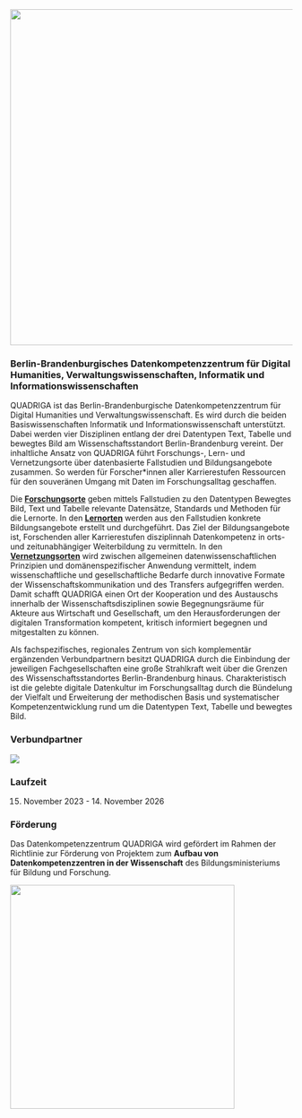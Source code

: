 <img src="https://github.com/quadriga-dk/quadriga-dk.github.io/assets/166709081/5c12adcd-43c0-4f45-908b-a83dd00af81f" width="600">

### **Berlin-Brandenburgisches Datenkompetenzzentrum für Digital Humanities, Verwaltungswissenschaften, Informatik und Informationswissenschaften**

QUADRIGA ist das Berlin-Brandenburgische Datenkompetenzzentrum für Digital Humanities und Verwaltungswissenschaft. Es wird durch die beiden Basiswissenschaften Informatik und Informationswissenschaft unterstützt. Dabei werden vier Disziplinen entlang der drei Datentypen Text, Tabelle und bewegtes Bild am Wissenschaftsstandort Berlin-Brandenburg vereint. Der inhaltliche Ansatz von QUADRIGA führt Forschungs-, Lern- und Vernetzungsorte über datenbasierte Fallstudien und Bildungsangebote zusammen. So werden für Forscher*innen aller Karrierestufen Ressourcen für den souveränen Umgang mit Daten im Forschungsalltag geschaffen.

Die [**Forschungsorte**](forschungsorte.md) geben mittels Fallstudien zu den Datentypen Bewegtes Bild, Text und Tabelle relevante Datensätze, Standards und Methoden für die Lernorte. In den [**Lernorten**](lernorte.md) werden aus den Fallstudien konkrete Bildungsangebote erstellt und durchgeführt. Das Ziel der Bildungsangebote ist, Forschenden aller Karrierestufen disziplinnah Datenkompetenz in orts- und zeitunabhängiger Weiterbildung zu vermitteln. In den [**Vernetzungsorten**](vernetzungsorte.md) wird zwischen allgemeinen datenwissenschaftlichen Prinzipien und domänenspezifischer Anwendung vermittelt, indem wissenschaftliche und gesellschaftliche Bedarfe durch innovative Formate der Wissenschaftskommunikation und des Transfers aufgegriffen werden. Damit schafft QUADRIGA einen Ort der Kooperation und des Austauschs innerhalb der Wissenschaftsdisziplinen sowie Begegnungsräume für Akteure aus Wirtschaft und Gesellschaft, um den Herausforderungen der digitalen Transformation kompetent, kritisch informiert begegnen und mitgestalten zu können.

Als fachspezifisches, regionales Zentrum von sich komplementär ergänzenden Verbundpartnern besitzt QUADRIGA durch die Einbindung der jeweiligen Fachgesellschaften eine große Strahlkraft weit über die Grenzen des Wissenschaftsstandortes Berlin-Brandenburg hinaus. Charakteristisch ist die gelebte digitale Datenkultur im Forschungsalltag durch die Bündelung der Vielfalt und Erweiterung der methodischen Basis und systematischer Kompetenzentwicklung rund um die Datentypen Text, Tabelle und bewegtes Bild. 

### **Verbundpartner**
<img src="https://github.com/quadriga-dk/quadriga-dk.github.io/assets/166709081/e5a2bdb5-4530-4cf4-a6ce-22ad2c749f28" widht="600">

### **Laufzeit**
15. November 2023 -  14. November 2026

### **Förderung**
Das Datenkompetenzzentrum QUADRIGA wird gefördert im Rahmen der Richtlinie zur Förderung von Projektem zum **Aufbau von Datenkompetenzzentren in der Wissenschaft** des Bildungsministeriums für Bildung und Forschung.

<img src="https://github.com/quadriga-dk/quadriga-dk.github.io/assets/166709081/85f6e9d9-6b62-4f51-b091-b2c9affa667b" width="400">
